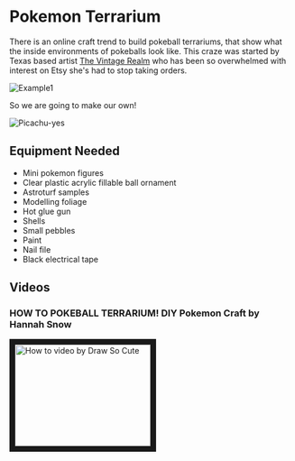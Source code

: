 # Pokemon Terrarium

There is an online craft trend to build pokeball terrariums, that show what the inside environments of pokeballs look like. This craze was started by Texas based artist [The Vintage Realm](https://twitter.com/TheVintageRealm) who has been so overwhelmed with interest on Etsy she's had to stop taking orders.

 ![Example1](https://pbs.twimg.com/media/DTikxbVVAAEyfzm.jpg:large)

So we are going to make our own!

 ![Picachu-yes](https://media.giphy.com/media/BfFQeCJSNJcM8/giphy.gif)
 
## Equipment Needed
* Mini pokemon figures 
* Clear plastic acrylic fillable ball ornament
* Astroturf samples
* Modelling foliage
* Hot glue gun
* Shells
* Small pebbles
* Paint
* Nail file
* Black electrical tape

## Videos

### HOW TO POKEBALL TERRARIUM! DIY Pokemon Craft by Hannah Snow 
<a href="http://www.youtube.com/watch?feature=player_embedded&v=-vlChnRMv-0
" target="_blank"><img src="http://img.youtube.com/vi/-vlChnRMv-0/0.jpg" 
alt="How to video by Draw So Cute" width="240" height="180" border="10" /></a>
